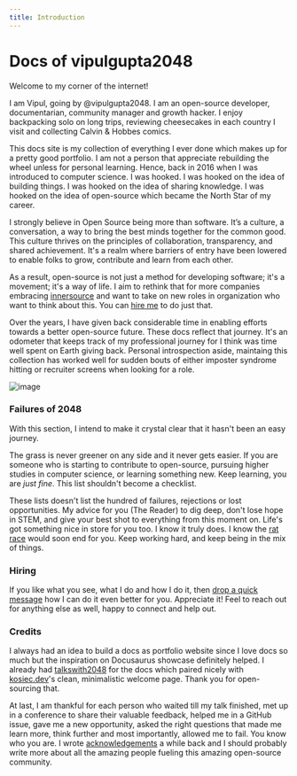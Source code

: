 ```yaml
---
title: Introduction
---
```


# Docs of vipulgupta2048

Welcome to my corner of the internet!
 
I am Vipul, going by @vipulgupta2048. I am an open-source developer, documentarian, community manager and growth hacker. I enjoy backpacking solo on long trips, reviewing cheesecakes in each country I visit and collecting Calvin & Hobbes comics. 

This docs site is my collection of everything I ever done which makes up for a pretty good portfolio. I am not a person that appreciate rebuilding the wheel unless for personal learning. Hence, back in 2016 when I was introduced to computer science. I was hooked. I was hooked on the idea of building things. I was hooked on the idea of sharing knowledge. I was hooked on the idea of open-source which became the North Star of my career.

I strongly believe in Open Source being more than software. It’s a culture, a conversation, a way to bring the best minds together for the common good. This culture thrives on the principles of collaboration, transparency, and shared achievement. It's a realm where barriers of entry have been lowered to enable folks to grow, contribute and learn from each other. 

As a result, open-source is not just a method for developing software; it's a movement; it's a way of life. I aim to rethink that for more companies embracing [innersource](https://about.gitlab.com/topics/version-control/what-is-innersource/) and want to take on new roles in organization who want to think about this. You can [hire me](#hiring) to do just that.

Over the years, I have given back considerable time in enabling efforts towards a better open-source future. These docs reflect that journey. It's an odometer that keeps track of my professional journey for I think was time well spent on Earth giving back. Personal introspection aside, maintaing this collection has worked well for sudden bouts of either imposter syndrome hitting or recruiter screens when looking for a role.

![image](https://www.salesforce.com/content/dam/blogs/ca/Blog%20Posts/The%20Most%20Important%20Factors%20for%20Startup%20Success_Open%20Graph%20Image.png)


### Failures of 2048

With this section, I intend to make it crystal clear that it hasn't been an easy journey. 

The grass is never greener on any side and it never gets easier. If you are someone who is starting to contribute to open-source, pursuing higher studies in computer science, or learning something new. Keep learning, you are *just fine*. This list shouldn't become a checklist. 

These lists doesn't list the hundred of failures, rejections or lost opportunities. My advice for you (The Reader) to dig deep, don't lose hope in STEM, and give your best shot to everything from this moment on. Life's got something nice in store for you too. I know it truly does. I know the [rat race](https://mixster.dev/2020/12/20/rat-race/) would soon end for you. Keep working hard, and keep being in the mix of things. 

### Hiring 

If you like what you see, what I do and how I do it, then [drop a quick message](mailto:vipulgupta2048@gmail.com) how I can do it even better for you. Appreciate it!
Feel to reach out for anything else as well, happy to connect and help out. 

### Credits

I always had an idea to build a docs as portfolio website since I love docs so much but the inspiration on Docusaurus showcase definitely helped. I already had [talkswith2048](https://github.com/vipulgupta2048/talkswith2048) for the docs which paired nicely with [kosiec.dev](https://kosiec.dev/)'s clean, minimalistic welcome page. Thank you for open-sourcing that. 

At last, I am thankful for each person who waited till my talk finished, met up in a conference to share their valuable feedback, helped me in a GitHub issue, gave me a new opportunity, asked the right questions that made me learn more, think further and most importantly, allowed me to fail. You know who you are. I wrote [acknowledgements](https://mixster.dev/2020/03/19/thankyou2020/#more-2367) a while back and I should probably write more about all the amazing people fueling this amazing open-source community.

